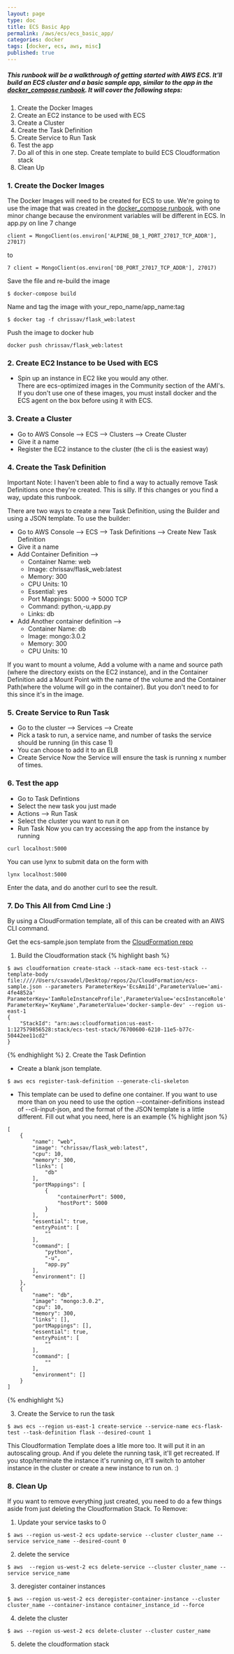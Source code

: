 ```yaml
---
layout: page
type: doc
title: ECS Basic App
permalink: /aws/ecs/ecs_basic_app/
categories: docker
tags: [docker, ecs, aws, misc]
published: true
---
```


##### This runbook will be a walkthrough of getting started with AWS ECS.  It'll build an ECS cluster and a basic sample app, similar  to the app in the [docker_compose runbook](https://tech-ops-runbook.2u.com/docker_compose/).  It will cover the following steps:
1. Create the Docker Images
2. Create an EC2 instance to be used with ECS
3. Create a Cluster
4. Create the Task Definition
5. Create Service to Run Task 
6. Test the app
7. Do all of this in one step. Create template to build ECS Cloudformation stack
8. Clean Up

### 1. Create the Docker Images
The Docker Images will need to be created for ECS to use.  We're going to use the image that was created in the [docker_compose runbook](https://tech-ops-runbook.2u.com/docker_compose/), with one minor change because the environment variables will be different in ECS.  In app.py on line 7 change
```
client = MongoClient(os.environ['ALPINE_DB_1_PORT_27017_TCP_ADDR'], 27017)
```
to
```
7 client = MongoClient(os.environ['DB_PORT_27017_TCP_ADDR'], 27017)
```
Save the file and re-build the image
```
$ docker-compose build
```
Name and tag the image with your_repo_name/app_name:tag
```
$ docker tag -f chrissav/flask_web:latest
```
Push the image to docker hub
```
docker push chrissav/flask_web:latest
```

### 2. Create EC2 Instance to be Used with ECS
- Spin up an instance in EC2 like you would any other.  
There are ecs-optimized images in the Community section of the AMI's.
If you don't use one of these images, you must install docker and the ECS agent on the box before using it with ECS.

### 3. Create a Cluster
- Go to AWS Console --> ECS --> Clusters --> Create Cluster
- Give it a name
- Register the EC2 instance to the cluster (the cli is the easiest way)

### 4. Create the Task Definition
Important Note: I haven't been able to find a way to actually remove Task Definitions once they're created.  This is silly.  If this changes or you find a way, update this runbook.

There are two ways to create a new Task Definition, using the Builder and using a JSON template. To use the builder:
- Go to AWS Console --> ECS --> Task Definitions --> Create New Task Definition
- Give it a name
- Add Container Definition -->
  - Container Name: web
  - Image: chrissav/flask_web:latest
  - Memory: 300
  - CPU Units: 10
  - Essential: yes
  - Port Mappings: 5000 -> 5000 TCP
  - Command: python,-u,app.py
  - Links: db
- Add Another container definition -->
  - Container Name: db
  - Image: mongo:3.0.2
  - Memory: 300
  - CPU Units: 10

If you want to mount a volume, Add a volume with a name and source path (where the directory exists on the EC2 instance), and in the Container Definition add a Mount Point with the name of the volume and the Container Path(where the volume will go in the container).  But you don't need to for this since it's in the image.

### 5. Create Service to Run Task
- Go to the cluster --> Services --> Create
- Pick a task to run, a service name, and number of tasks the service should be running (in this case 1)
- You can choose to add it to an ELB
- Create Service
Now the Service will ensure the task is running x number of times.

### 6. Test the app
- Go to Task Defintions
- Select the new task you just made
- Actions --> Run Task
- Select the cluster you want to run it on
- Run Task
Now you can try accessing the app from the instance by running
```
curl localhost:5000
```
You can use lynx to submit data on the form with
```
lynx localhost:5000
```
Enter the data, and do another curl to see the result.

### 7. Do This All from Cmd Line :)
By using a CloudFormation template, all of this can be created with an AWS CLI command.

Get the ecs-sample.json template from the [CloudFormation repo](https://github.com/2uinc/CloudFormation)

1. Build the Cloudformation stack
{% highlight bash %}
```
$ aws cloudformation create-stack --stack-name ecs-test-stack --template-body file://///Users/csavadel/Desktop/repos/2u/CloudFormation/ecs-sample.json --parameters ParameterKey='EcsAmiId',ParameterValue='ami-4fe4852a' ParameterKey='IamRoleInstanceProfile',ParameterValue='ecsInstanceRole' ParameterKey='KeyName',ParameterValue='docker-sample-dev' --region us-east-1
{
    "StackId": "arn:aws:cloudformation:us-east-1:127579856528:stack/ecs-test-stack/76700600-6210-11e5-b77c-50442ee11cd2"
}
```
{% endhighlight %}
2. Create the Task Defintion
- Create a blank json template.
```
$ aws ecs register-task-definition --generate-cli-skeleton
```
- This template can be used to define one container.  If you want to use more than on you need to use the option --container-definitions instead of --cli-input-json, and the format of the JSON template is a little different.  Fill out what you need, here is an example
{% highlight json %}
```
[
    {
        "name": "web",
        "image": "chrissav/flask_web:latest",
        "cpu": 10,
        "memory": 300,
        "links": [
            "db"
        ],
        "portMappings": [
            {
                "containerPort": 5000,
                "hostPort": 5000
            }
        ],
        "essential": true,
        "entryPoint": [
            ""
        ],
        "command": [
            "python",
            "-u",
            "app.py"
        ],
        "environment": []
    },
    {
        "name": "db",
        "image": "mongo:3.0.2",
        "cpu": 10,
        "memory": 300,
        "links": [],
        "portMappings": [],
        "essential": true,
        "entryPoint": [
            ""
        ],
        "command": [
            ""
        ],
        "environment": []
    }
]
```
{% endhighlight %}

3. Create the Service to run the task

```
$ aws ecs --region us-east-1 create-service --service-name ecs-flask-test --task-definition flask --desired-count 1
```

This Cloudformation Template does a litle more too.  It will put it in an autoscaling group.  And if you delete the running task, it'll get recreated.  If you stop/terminate the instance it's running on, it'll switch to antoher instance in the cluster or create a new instance to run on.  :)

### 8. Clean Up
If you want to remove everything just created, you need to do a few things aside from just deleting the Cloudformation Stack.
To Remove:
1.  Update your service tasks to 0
```
$ aws --region us-west-2 ecs update-service --cluster cluster_name --service service_name --desired-count 0
```
2. delete the service
```
$ aws  --region us-west-2 ecs delete-service --cluster cluster_name --service service_name
```
3. deregister container instances
```
$ aws --region us-west-2 ecs deregister-container-instance --cluster cluster_name --container-instance container_instance_id --force
```
4. delete the cluster
```
$ aws --region us-west-2 ecs delete-cluster --cluster custer_name
```
5. delete the cloudformation stack
